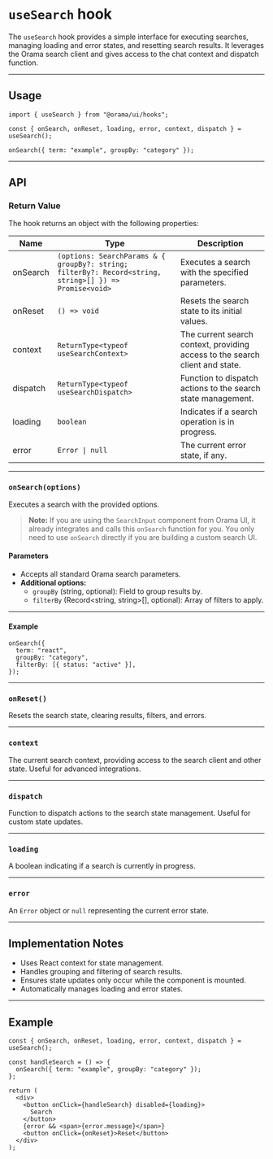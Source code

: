 # `useSearch` hook

The `useSearch` hook provides a simple interface for executing searches, managing loading and error states, and resetting search results. It leverages the Orama search client and gives access to the chat context and dispatch function.


---

## Usage

```tsx
import { useSearch } from "@orama/ui/hooks";

const { onSearch, onReset, loading, error, context, dispatch } = useSearch();

onSearch({ term: "example", groupBy: "category" });
```

---

## API

### Return Value

The hook returns an object with the following properties:

| Name      | Type                                                                                                   | Description                                                                 |
| --------- | ------------------------------------------------------------------------------------------------------ | --------------------------------------------------------------------------- |
| onSearch  | `(options: SearchParams & { groupBy?: string; filterBy?: Record<string, string>[] }) => Promise<void>` | Executes a search with the specified parameters.                            |
| onReset   | `() => void`                                                                                           | Resets the search state to its initial values.                              |
| context   | `ReturnType<typeof useSearchContext>`                                                                  | The current search context, providing access to the search client and state.|
| dispatch  | `ReturnType<typeof useSearchDispatch>`                                                                 | Function to dispatch actions to the search state management.                |
| loading   | `boolean`                                                                                              | Indicates if a search operation is in progress.                             |
| error     | `Error \| null`                                                                                        | The current error state, if any.                                            |

---

### `onSearch(options)`

Executes a search with the provided options.

> **Note:** If you are using the `SearchInput` component from Orama UI, it already integrates and calls this `onSearch` function for you. You only need to use `onSearch` directly if you are building a custom search UI.

#### Parameters

- Accepts all standard Orama search parameters.
- **Additional options:**
  - `groupBy` (string, optional): Field to group results by.
  - `filterBy` (Record<string, string>[], optional): Array of filters to apply.

---

#### Example

```tsx
onSearch({
  term: "react",
  groupBy: "category",
  filterBy: [{ status: "active" }],
});
```

---

### `onReset()`

Resets the search state, clearing results, filters, and errors.

---

### `context`

The current search context, providing access to the search client and other state. Useful for advanced integrations.

---

### `dispatch`

Function to dispatch actions to the search state management. Useful for custom state updates.

---

### `loading`

A boolean indicating if a search is currently in progress.

---

### `error`

An `Error` object or `null` representing the current error state.

---

## Implementation Notes

- Uses React context for state management.
- Handles grouping and filtering of search results.
- Ensures state updates only occur while the component is mounted.
- Automatically manages loading and error states.

---

## Example

```tsx
const { onSearch, onReset, loading, error, context, dispatch } = useSearch();

const handleSearch = () => {
  onSearch({ term: "example", groupBy: "category" });
};

return (
  <div>
    <button onClick={handleSearch} disabled={loading}>
      Search
    </button>
    {error && <span>{error.message}</span>}
    <button onClick={onReset}>Reset</button>
  </div>
);
```